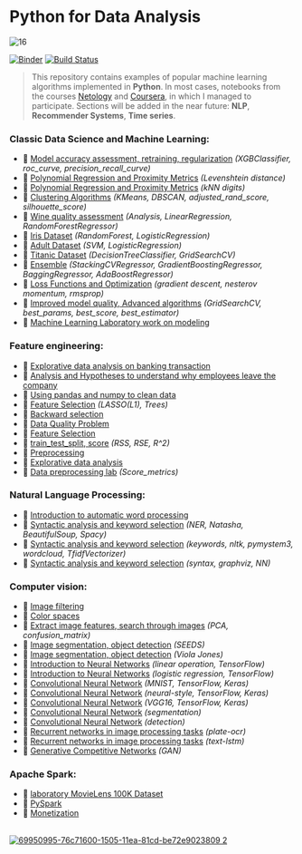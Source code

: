 # Python for Data Analysis

![16](https://user-images.githubusercontent.com/43387913/69982303-296a9900-1545-11ea-92a9-1e405a12438a.jpeg)

[![Binder](https://mybinder.org/badge_logo.svg)](https://mybinder.org/v2/gh/Alex110117/data_analysis/master?filepath=bilder)
[![Build Status](https://travis-ci.org/Alex110117/data_analysis.svg?branch=master)](https://travis-ci.org/Alex110117/data_analysis)

> This repository contains examples of popular machine learning algorithms implemented in **Python**. In most cases, notebooks from the courses [Netology](https://netology.ru) and [Coursera](https://www.coursera.org), in which I managed to participate. Sections will be added in the near future: **NLP**, **Recommender Systems**, **Time series**.

### Classic Data Science and Machine Learning:
* 📗 [Model accuracy assessment, retraining, regularization](https://nbviewer.jupyter.org/github/Alex110117/data_analysis/blob/master/Homework%20notebooks/%28HW%20notebooks%29%20netology%20Machine%20learning/8.%20Model%20accuracy%20assessment%2C%20retraining%2C%20regularization/HW_Untitled.ipynb) _(XGBClassifier, roc_curve, precision_recall_curve)_
* 📗 [Polynomial Regression and Proximity Metrics](https://nbviewer.jupyter.org/github/Alex110117/data_analysis/blob/master/Homework%20notebooks/%28HW%20notebooks%29%20netology%20Machine%20learning/4.%20kNN%20digits%3AkNN%20digits/3.%20Levenshtein%20distance.ipynb) _(Levenshtein distance)_
* 📗 [Polynomial Regression and Proximity Metrics](https://nbviewer.jupyter.org/github/Alex110117/data_analysis/blob/master/Homework%20notebooks/%28HW%20notebooks%29%20netology%20Machine%20learning/4.%20kNN%20digits%3AkNN%20digits/7.%20kNN%20digits.ipynb) _(kNN digits)_
* 📗 [Clustering Algorithms](https://nbviewer.jupyter.org/github/Alex110117/data_analysis/blob/master/Homework%20notebooks/%28HW%20notebooks%29%20netology%20Machine%20learning/5.%20Clustering%20Algorithms/homework%20clustering.ipynb) _(KMeans, DBSCAN, adjusted_rand_score, silhouette_score)_
* 📗 [Wine quality assessment](https://nbviewer.jupyter.org/github/Alex110117/data_analysis/blob/master/Homework%20notebooks/%28HW%20notebooks%29%20coursera%20Mathematics%20and%20Python/4.%20%D0%9E%D1%86%D0%B5%D0%BD%D0%BA%D0%B0%20%D0%BA%D0%B0%D1%87%D0%B5%D1%81%D1%82%D0%B2%D0%B0%20%D0%B2%D0%B8%D0%BD/wineDS.ipynb) _(Analysis, LinearRegression, RandomForestRegressor)_
* 📗 [Iris Dataset](https://nbviewer.jupyter.org/github/Alex110117/data_analysis/blob/master/Homework%20notebooks/%28HW%20notebooks%29%20netology%20Big%20Data%20and%20Python/6.%20bigData%20%28RandomForest_and_LogisticRegression%29/hw_bigData%28RandomForestClassification__vs__LogisticRegression%29%28A.Sib%29.ipynb) _(RandomForest, LogisticRegression)_
* 📗 [Adult Dataset](https://nbviewer.jupyter.org/github/Alex110117/data_analysis/blob/master/Homework%20notebooks/%28HW%20notebooks%29%20netology%20Machine%20learning/2.%20aml_hw1.ipynb) _(SVM, LogisticRegression)_
* 📗 [Titanic Dataset](https://nbviewer.jupyter.org/github/Alex110117/data_analysis/blob/master/Homework%20notebooks/%28HW%20notebooks%29%20netology%20Machine%20learning/3.%20aml_hw2.ipynb) _(DecisionTreeClassifier, GridSearchCV)_
* 📗 [Ensemble](https://nbviewer.jupyter.org/github/Alex110117/data_analysis/blob/master/Homework%20notebooks/%28HW%20notebooks%29%20netology%20Machine%20learning/6.%20Ensemble/hw5_c.ipynb) _(StackingCVRegressor, GradientBoostingRegressor, BaggingRegressor, AdaBoostRegressor)_
* 📗 [Loss Functions and Optimization](https://nbviewer.jupyter.org/github/Alex110117/data_analysis/blob/master/Homework%20notebooks/%28HW%20notebooks%29%20netology%20Machine%20learning/7.%20Loss%20Functions%20and%20Optimization/Optimization_hw.ipynb) _(gradient descent, nesterov momentum, rmsprop)_
* 📗 [Improved model quality, Advanced algorithms](https://nbviewer.jupyter.org/github/Alex110117/data_analysis/blob/master/Homework%20notebooks/%28HW%20notebooks%29%20netology%20Machine%20learning/9.%20Improved%20model%20quality.%20Advanced%20algorithms./hw_boston.ipynb) _(GridSearchCV, best_params, best_score, best_estimator)_
* 📗 [Machine Learning Laboratory work on modeling](https://nbviewer.jupyter.org/github/Alex110117/data_analysis/blob/master/Homework%20notebooks/%28HW%20notebooks%29%20netology%20Machine%20learning/10.%20Machine%20Learning%20Laboratory%20work%20on%20modeling/LW_ML.ipynb)

### Feature engineering:
* 📗 [Explorative data analysis on banking transaction](https://nbviewer.jupyter.org/github/Alex110117/data_analysis/blob/master/Lectures%20notebooks/%28Lectures%20notebooks%29%20netology%20Feature%20engineering/7.%20case/Practice_7_bank_ottok_1.ipynb)
* 📗 [Analysis and Hypotheses to understand why employees leave the company](https://nbviewer.jupyter.org/github/Alex110117/data_analysis/blob/master/Homework%20notebooks/%28HW%20notebooks%29%20netology%20Mathematics%20and%20Python/17.%20Py_dep_analysis%20%28A.Sib%29.ipynb)
* 📗 [Using pandas and numpy to clean data](https://nbviewer.jupyter.org/github/Alex110117/data_analysis/blob/master/Lectures%20notebooks/%28Lectures%20notebooks%29%20netology%20Feature%20engineering/2.%20Using%20pandas%20and%20numpy%20to%20clean%20data/Practice_2_taxi%202.ipynb)
* 📗 [Feature Selection](https://nbviewer.jupyter.org/github/Alex110117/data_analysis/blob/master/Lectures%20notebooks/%28Lectures%20notebooks%29%20netology%20Feature%20engineering/5.%20Feature%20Selection%20%20%28LASSO%28L1%29%2C%20Trees%29/Practice_3_media_%28FS%29.ipynb) _(LASSO(L1), Trees)_
* 📗 [Backward selection](https://nbviewer.jupyter.org/github/Alex110117/data_analysis/blob/master/Lectures%20notebooks/%28Lectures%20notebooks%29%20netology%20Feature%20engineering/4.%20Feature%20Selection/Practice_4_housing_%28backward_selection%29/Practice_4_housing_%28backward_selection%29.ipynb)
* 📗 [Data Quality Problem](https://nbviewer.jupyter.org/github/Alex110117/data_analysis/blob/master/Lectures%20notebooks/%28Lectures%20notebooks%29%20netology%20Feature%20engineering/1.%20Data%20Quality%20Problem/Practice_1_1_cor2.ipynb)
* 📗 [Feature Selection](https://nbviewer.jupyter.org/github/Alex110117/data_analysis/blob/master/Lectures%20notebooks/%28Lectures%20notebooks%29%20netology%20Feature%20engineering/4.%20Feature%20Selection/Practice_3_media_cut/Practice_3_media_cut2.ipynb)
* 📗 [train_test_split, score](https://nbviewer.jupyter.org/github/Alex110117/data_analysis/blob/master/Homework%20notebooks/%28HW%20notebooks%29%20netology%20Feature%20engineering/4_hw2_dvp2.ipynb) _(RSS, RSE, R^2)_
* 📗 [Preprocessing](https://nbviewer.jupyter.org/github/Alex110117/data_analysis/blob/master/Homework%20notebooks/%28HW%20notebooks%29%20netology%20Feature%20engineering/2_hw1_fi2.ipynb)
* 📗 [Explorative data analysis](https://nbviewer.jupyter.org/github/Alex110117/data_analysis/blob/master/Homework%20notebooks/%28HW%20notebooks%29%20netology%20Feature%20engineering/9.1.%20total_dvp1.ipynb)
* 📗 [Data preprocessing lab](https://nbviewer.jupyter.org/github/Alex110117/data_analysis/blob/master/Homework%20notebooks/%28HW%20notebooks%29%20netology%20Feature%20engineering/8.%20Feature_engineering_lab.ipynb) _(Score_metrics)_

### Natural Language Processing:
* 📗 [Introduction to automatic word processing](https://nbviewer.jupyter.org/github/Alex110117/data_analysis/blob/master/bilder/Natural%20Language%20Processing/Introduction%20to%20automatic%20word%20processing.ipynb)
* 📗 [Syntactic analysis and keyword selection](https://nbviewer.jupyter.org/github/Alex110117/data_analysis/blob/master/Lectures%20notebooks/%28Lectures%20notebooks%29%20netology%20Machine%20learning/21.%20Syntactic%20analysis%20and%20keyword%20selection/NER.ipynb) _(NER, Natasha, BeautifulSoup, Spacy)_
* 📗 [Syntactic analysis and keyword selection](https://nbviewer.jupyter.org/github/Alex110117/data_analysis/blob/master/Lectures%20notebooks/%28Lectures%20notebooks%29%20netology%20Machine%20learning/21.%20Syntactic%20analysis%20and%20keyword%20selection/keywords.ipynb) _(keywords, nltk, pymystem3, wordcloud, TfidfVectorizer)_
* 📗 [Syntactic analysis and keyword selection](https://nbviewer.jupyter.org/github/Alex110117/data_analysis/blob/master/Lectures%20notebooks/%28Lectures%20notebooks%29%20netology%20Machine%20learning/21.%20Syntactic%20analysis%20and%20keyword%20selection/syntax.ipynb) _(syntax, graphviz, NN)_

### Computer vision:
* 📗 [Image filtering](https://nbviewer.jupyter.org/github/Alex110117/data_analysis/blob/master/Lectures%20notebooks/%28Lectures%20notebooks%29%20netology%20Machine%20learning/11.%20Basic_theory_CV/filtering.ipynb)
* 📗 [Color spaces](https://nbviewer.jupyter.org/github/Alex110117/data_analysis/blob/master/Lectures%20notebooks/%28Lectures%20notebooks%29%20netology%20Machine%20learning/11.%20Basic_theory_CV/colorspace.ipynb)
* 📗 [Extract image features, search through images](https://nbviewer.jupyter.org/github/Alex110117/data_analysis/blob/master/Homework%20notebooks/%28HW%20notebooks%29%20netology%20Machine%20learning/12.%20Extract%20image%20features%2C%20search%20through%20images/002-digit.ipynb) _(PCA, confusion_matrix)_
* 📗 [Image segmentation, object detection](https://nbviewer.jupyter.org/github/Alex110117/data_analysis/blob/master/Lectures%20notebooks/%28Lectures%20notebooks%29%20netology%20Machine%20learning/13.%20Image%20segmentation%2C%20object%20detection/003-superpixel.ipynb) _(SEEDS)_
* 📗 [Image segmentation, object detection](https://nbviewer.jupyter.org/github/Alex110117/data_analysis/blob/master/Lectures%20notebooks/%28Lectures%20notebooks%29%20netology%20Machine%20learning/13.%20Image%20segmentation%2C%20object%20detection/003-viola-jones.ipynb) _(Viola Jones)_
* 📗 [Introduction to Neural Networks](https://nbviewer.jupyter.org/github/Alex110117/data_analysis/blob/master/Homework%20notebooks/%28HW%20notebooks%29%20netology%20Machine%20learning/14.%20Introduction%20to%20neural%20networks/004_regression2.ipynb) _(linear operation, TensorFlow)_
* 📗 [Introduction to Neural Networks](https://nbviewer.jupyter.org/github/Alex110117/data_analysis/blob/master/Homework%20notebooks/%28HW%20notebooks%29%20netology%20Machine%20learning/14.%20Introduction%20to%20neural%20networks/004_classification.ipynb) _(logistic regression, TensorFlow)_
* 📗 [Convolutional Neural Network](https://nbviewer.jupyter.org/github/Alex110117/data_analysis/blob/master/Lectures%20notebooks/%28Lectures%20notebooks%29%20netology%20Machine%20learning/15.%20Convolutional%20Neural%20Network%20%20%28CNN%29/005_cnn_mnist.ipynb) _(MNIST, TensorFlow, Keras)_
* 📗 [Convolutional Neural Network](https://nbviewer.jupyter.org/github/Alex110117/data_analysis/blob/master/Lectures%20notebooks/%28Lectures%20notebooks%29%20netology%20Machine%20learning/15.%20Convolutional%20Neural%20Network%20%20%28CNN%29/005_neural_style2.ipynb) _(neural-style, TensorFlow, Keras)_
* 📗 [Convolutional Neural Network](https://nbviewer.jupyter.org/github/Alex110117/data_analysis/blob/master/Homework%20notebooks/%28HW%20notebooks%29%20netology%20Machine%20learning/16.%20Convolutional%20neural%20networks%20practical%20application/keras_vgg16.ipynb) _(VGG16, TensorFlow, Keras)_
* 📗 [Convolutional Neural Network](https://nbviewer.jupyter.org/github/Alex110117/data_analysis/blob/master/Lectures%20notebooks/%28Lectures%20notebooks%29%20netology%20Machine%20learning/17.%20convolutional%20networks%20for%20segmentation%20and%20detection%20tasks/007-segmentation.ipynb) _(segmentation)_
* 📗 [Convolutional Neural Network](https://github.com/Alex110117/data_analysis/blob/master/Lectures%20notebooks/%28Lectures%20notebooks%29%20netology%20Machine%20learning/17.%20convolutional%20networks%20for%20segmentation%20and%20detection%20tasks/007-detection.ipynb) _(detection)_
* 📗 [Recurrent networks in image processing tasks](https://nbviewer.jupyter.org/github/Alex110117/data_analysis/blob/master/Lectures%20notebooks/%28Lectures%20notebooks%29%20netology%20Machine%20learning/18.%20Recurrent%20networks%20in%20image%20processing%20tasks/plate_ocr.ipynb) _(plate-ocr)_
* 📗 [Recurrent networks in image processing tasks](https://nbviewer.jupyter.org/github/Alex110117/data_analysis/blob/master/Lectures%20notebooks/%28Lectures%20notebooks%29%20netology%20Machine%20learning/18.%20Recurrent%20networks%20in%20image%20processing%20tasks/008-text-lstm_copy.ipynb) _(text-lstm)_
* 📗 [Generative Competitive Networks](https://nbviewer.jupyter.org/github/Alex110117/data_analysis/blob/master/Lectures%20notebooks/%28Lectures%20notebooks%29%20netology%20Machine%20learning/19.%20Generative%20Competitive%20Networks%20%28GAN%29/gan_copy.ipynb) _(GAN)_

### Apache Spark:
* 📗 [laboratory MovieLens 100K Dataset](https://nbviewer.jupyter.org/github/Alex110117/data_analysis/blob/master/Homework%20notebooks/%28HW%20notebooks%29%20netology%20Big%20Data%20and%20Python/7.%20Py_Spark_dep/dep_bd_2_spark_v2.1.ipynb)
* 📗 [PySpark](https://nbviewer.jupyter.org/github/Alex110117/data_analysis/blob/master/Homework%20notebooks/%28HW%20notebooks%29%20netology%20Big%20Data%20and%20Python/4.%20pySpark/Spark_Python.ipynb)
* 📗 [Monetization](https://nbviewer.jupyter.org/github/Alex110117/data_analysis/blob/master/Homework%20notebooks/%28HW%20notebooks%29%20netology%20Big%20Data%20and%20Python/2.%20house-prices-advanced-regression-techniques/hw2_bd.ipynb)
<br></br>

[![69950995-76c71600-1505-11ea-81cd-be72e9023809 2](https://user-images.githubusercontent.com/43387913/69954671-e5f43880-150c-11ea-8b26-2dcd8f26e731.png)](https://nbviewer.jupyter.org)
